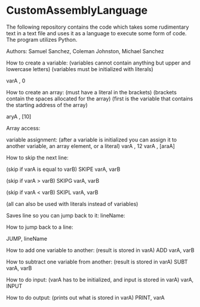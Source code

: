 # CustomAssemblyLanguage
The following repository contains the code which takes some rudimentary text in a text file and uses it as a language to execute some form of code. The program utilizes Python.

Authors: Samuel Sanchez, Coleman Johnston, Michael Sanchez

How to create a variable:
(variables cannot contain anything but upper and lowercase letters)
(variables must be initialized with literals)

varA , 0

How to create an array: 
(must have a literal in the brackets)
(brackets contain the spaces allocated for the array)
(first is the variable that contains the starting address of the array)

aryA , [10]

Array access:

variable assignment: 
(after a variable is initialized you can assign it to another variable, an array element, or a literal)
varA , 12
varA , [araA]

How to skip the next line: 

(skip if varA is equal to varB)
SKIPE varA, varB

(skip if varA > varB)
SKIPG varA, varB

(skip if varA < varB)
SKIPL varA, varB

(all can also be used with literals instead of variables)

Saves line so you can jump back to it:
lineName:
 
How to jump back to a line:

JUMP, lineName

How to add one variable to another:
(result is stored in varA)
ADD varA, varB

How to subtract one variable from another:
(result is stored in varA)
SUBT varA, varB

How to do input:
(varA has to be initialized, and input is stored in varA)
varA, INPUT

How to do output:
(prints out what is stored in varA)
PRINT, varA
